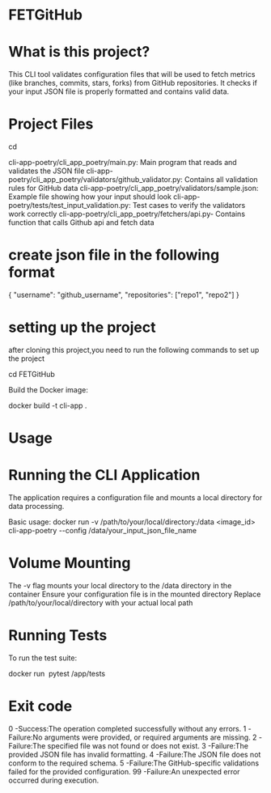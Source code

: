 # FETGitHub

# What is this project?
This CLI tool validates configuration files that will be used to fetch metrics (like branches, commits, stars, forks) from GitHub repositories. It checks if your input JSON file is properly formatted and contains valid data.


# Project Files

cd 

cli-app-poetry/cli_app_poetry/main.py: Main program that reads and validates the JSON file
cli-app-poetry/cli_app_poetry/validators/github_validator.py: Contains all validation rules for GitHub data
cli-app-poetry/cli_app_poetry/validators/sample.json: Example file showing how your input should look
cli-app-poetry/tests/test_input_validation.py: Test cases to verify the validators work correctly
cli-app-poetry/cli_app_poetry/fetchers/api.py- Contains function that calls Github api and fetch data



# create json file in the following format

{
    "username": "github_username",
    "repositories": ["repo1", "repo2"]
}

# setting up the project
after cloning this project,you need to run the following commands to set up the project

cd FETGitHub

Build the Docker image:

docker build -t cli-app .

# Usage
# Running the CLI Application

The application requires a configuration file and mounts a local directory for data processing.

Basic usage:
docker run  -v /path/to/your/local/directory:/data   <image_id>   cli-app-poetry --config /data/your_input_json_file_name

# Volume Mounting

The -v flag mounts your local directory to the /data directory in the container
Ensure your configuration file is in the mounted directory
Replace /path/to/your/local/directory with your actual local path

# Running Tests
To run the test suite:

docker run <image id>  pytest /app/tests

# Exit code
 0 -Success:The operation completed successfully without any errors.
 1 -Failure:No arguments were provided, or required arguments are missing.
 2 -Failure:The specified file was not found or does not exist.
 3 -Failure:The provided JSON file has invalid formatting.
 4 -Failure:The JSON file does not conform to the required schema.
 5 -Failure:The GitHub-specific validations failed for the provided configuration.
 99 -Failure:An unexpected error occurred during execution.